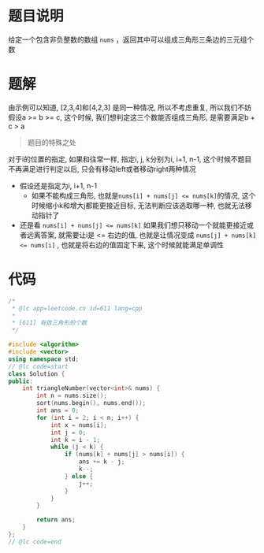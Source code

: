 # 题目说明

给定一个包含非负整数的数组 `nums` ，返回其中可以组成三角形三条边的三元组个数

# 题解

由示例可以知道, \[2,3,4]和\[4,2,3] 是同一种情况, 所以不考虑重复, 所以我们不妨假设a >= b >= c, 这个时候, 我们想判定这三个数能否组成三角形, 是需要满足b + c > a

> 题目的特殊之处

对于i的位置的指定, 如果和往常一样, 指定i, j, k分别为i, i+1, n-1, 这个时候不题目不再满足进行判定以后, 只会有移动left或者移动right两种情况
- 假设还是指定为i, i+1, n-1
    - 如果不能构成三角形, 也就是`nums[i] + nums[j] <= nums[k]`的情况, 这个时候缩小k和增大j都能更接近目标, 无法判断应该选取哪一种, 也就无法移动指针了
- 还是看 `nums[i] + nums[j] <= nums[k]` 如果我们想只移动一个就能更接近或者远离答案, 就需要让i是 <= 右边的值, 也就是让情况变成 `nums[j] + nums[k] <= nums[i]` , 也就是将右边的值固定下来, 这个时候就能满足单调性

# 代码

```cpp
/*
 * @lc app=leetcode.cn id=611 lang=cpp
 *
 * [611] 有效三角形的个数
 */

#include <algorithm>
#include <vector>
using namespace std;
// @lc code=start
class Solution {
public:
    int triangleNumber(vector<int>& nums) {
        int n = nums.size();
        sort(nums.begin(), nums.end());
        int ans = 0;
        for (int i = 2; i < n; i++) {
            int x = nums[i];
            int j = 0;
            int k = i - 1;
            while (j < k) {
                if (nums[k] + nums[j] > nums[i]) {
                    ans += k - j;
                    k--;
                } else {
                    j++;
                }
            }
        }

        return ans;
    }
};
// @lc code=end
```